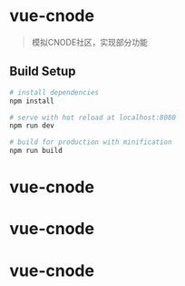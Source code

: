 # vue-cnode

> 模拟CNODE社区，实现部分功能

## Build Setup

``` bash
# install dependencies
npm install

# serve with hot reload at localhost:8080
npm run dev

# build for production with minification
npm run build
```
# vue-cnode
# vue-cnode
# vue-cnode

